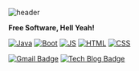![header](https://capsule-render.vercel.app/api?type=Waving&color=auto&height=300&section=header&text=Yelee%20Park&fontSize=50)

**Free Software, Hell Yeah!**

[![Java](http://img.shields.io/badge/Java-red?style=flat-square&logo=Java&logoColor=white&link=https://YeleePark.github.io/)](https://YeleePark.github.io/) [![Boot](http://img.shields.io/badge/Spring%20Boot-orange?style=flat-square&logo=Java&logoColor=white&link=https://YeleePark.github.io/)](https://YeleePark.github.io/)
[![JS](http://img.shields.io/badge/JavaScript-yellow?style=flat-square&logo=JavaScript&logoColor=white&link=https://YeleePark.github.io/)](https://YeleePark.github.io/) [![HTML](http://img.shields.io/badge/HTML5-yellowgreen?style=flat-square&logo=HTML5&logoColor=white&link=https://YeleePark.github.io/)](https://YeleePark.github.io/) [![CSS](http://img.shields.io/badge/CSS3-green?style=flat-square&logo=CSS3&logoColor=white&link=https://YeleePark.github.io/)](https://YeleePark.github.io/) 




[![Gmail Badge](https://img.shields.io/badge/Gmail-lightgrey?style=flat-square&logo=Gmail&logoColor=white&link=mailto:snugyun01@gmail.com)](mailto:yoonp@mz.co.kr) [![Tech Blog Badge](http://img.shields.io/badge/-Tech%20blog-lightgrey?style=flat-square&logo=github&link=https://YeleePark.github.io/)](https://YeleePark.github.io/)

